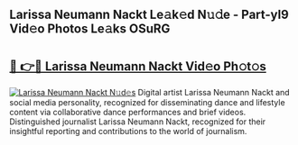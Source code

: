 ## Larissa Neumann Nackt Le𝚊k𝚎d N𝚞𝚍e - Part-yI9 Vid𝚎o Photos Le𝚊ks OSuRG

# <h2><a href="http://fb8m0w9.evod.top/?m=Larissa+Neumann+Nackt">🔗 👉🔴 Larissa Neumann Nackt Vid𝚎o Ph𝚘t𝚘s</a></h2>

[![Larissa Neumann Nackt N𝚞d𝚎s](https://i.imgur.com/8V9OHl7.gif)](http://fb8m0w9.evod.top/?m=Larissa+Neumann+Nackt)
Digital artist Larissa Neumann Nackt and social media personality, recognized for disseminating dance and lifestyle content via collaborative dance performances and brief videos. Distinguished journalist Larissa Neumann Nackt, recognized for their insightful reporting and contributions to the world of journalism. 
